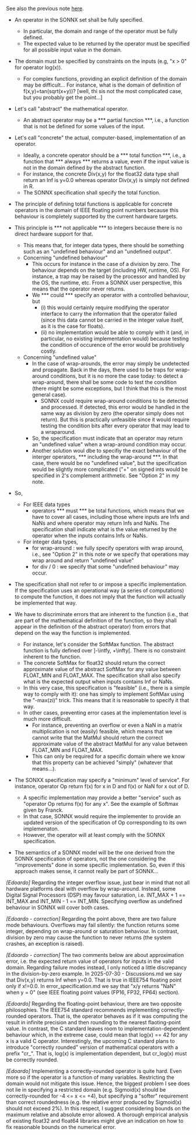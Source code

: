 See also the previous note [here](./error_conditions_2.md).

- An operator in the SONNX set shall be fully specified. 
	- In particular, the domain and range of the operator must be fully defined.
	- The expected value to be returned by the operator must be specified for all possible input value in the domain. 

- The domain must be specified by constraints on the inputs (e.g, "x > 0" for operator log(x)). 
	- For complex functions, providing an explicit definition of the domain may be difficult... For instance, what is the domain of definition of f(x,y)=tan(sqrt(x+y))? [well, thi sis not the most complicated case, but you probably get the point...]

- Let's call "abstract" the mathematical operator.
	- An abstract operator may be a *** partial function ***, i.e., a function that is not be defined for some values of the input. 

- Let's call "concrete" the actual, computer-based, implementation of an operator. 
	- Ideally, a concrete operator should be a *** total function ***, i.e., a function that *** always *** returns a value, even if the input value is not in the domain defined by the abstract function. 
	- For instance, the concrete Div(x,y) for the float32 data type shall return an Inf is y=0.0 whereas operator Div(x,y) is simply not defined in R.
	- The SONNX specification shall specify the total function. 

- The principle of defining total functions is applicable for concrete operators in the domain of IEEE floating point numbers because this behaviour is completely supported by the current hardware targets. 

- This principle is *** not applicable *** to integers because there is no direct hardware support for that.
	- This means that, for integer data types, there should be something such as an "undefined	 behaviour" and an "undefined output".
	- Concerning "undefined behaviour" 
		- This occurs for instance in the case of a division by zero. The behaviour depends on the target (including HW, runtime, OS). For instance, a trap may be raised by the processor and handled by the OS, the runtime, etc. From a SONNX user perspective, this means that the operator never returns.
		- We *** could *** specify an operator with a controlled behaviour, but 
			- (i) this would certainly require modifying the operator interface to carry the information that the operator failed (since this data cannot be carried in the integer value itself, as it is the case for floats).  
			- (ii) no implementation would be able to comply with it (and, in particular, no existing implementation would) because testing the condition of occurence of the error would be prohitively costly. 
	- Concerning "undefined value" 
		- In the case of wrap-arounds, the error may simply be undetected and propagate. Back in the days, there used to be traps for wrap-around conditions, but it is no more the case today: to detect a wrap-around, there shall be some code to test the condition (there might be some exceptions, but I think that this is the most general case). 
			- SONNX could require wrap-around conditions to be detected and processed. If detected, this error would be handled in the same way as division by zero (the operator simply does not return). But this is practically unfeasible since it would require testing the condition bits after every operator that may lead to a wraparound. 
		- So, the specification must indicate that an operator may return an "undefined value" when a wrap-around condition may occur. 
		- Another solution woul dbe to specifiy the exact behaviour of the interger operators, *** including the wrap-around ***. In that case, there would be no "undefined value", but the specification would be slightly more complicated ("+" on signed ints would be specified in 2's complement arithmetic. See "Option 2" in my note.

- So, 
	- For IEEE data types
		- operators *** must *** be total functions, which means that we have to cover all cases, including those where inputs are Infs and NaNs and where operator may return Infs and NaNs. The specification shall indicate what is the value returned by the operator when the inputs contains Infs or NaNs. 
	- For integer data types, 
		- for wrap-around : we fully specify operators with wrap around, i.e., see "Option 2" in this note or we specify that operations may wrap around and return "undefined value"
		- for div / 0 : we specify that some "undefined behaviour" may occur.
 
- The specification shall not refer to or impose a specific implementation. If the specification uses an operational way (a series of computations) to compute the function, it does not imply that the function will actually be implemented that way. 

- We have to discriminate errors that are inherent to the function (i.e., that are part of the mathematical definition of the function, so they shall appear in the definition of the abstract operator) from errors that depend on the way the function is implemented. 
	- For instance, let's consider the SoftMax function. The abstract function is fully defined over ]-\intfy, +\infty[. There is no constraint inherent to the function. 
	- The concrete SoftMax for float32 should return the correct approximate value of the abstract SoftMax for any value between FLOAT_MIN and FLOAT_MAX. The specification shall also specify what is the expected output when inputs contains Inf or NaNs. 
	- In this very case, this specification is "feasible" (i.e., there is a simple way to comply with it): one has simply to implement SoftMax using the "-max(zi)" trick. This means that it is reasonable to specify it that way.
	- In other cases, preventing error cases at the implementation level is much more difficult. 
		- For instance, preventing an overflow or even a NaN in a matrix multiplication is not (easily) feasible, which means that we cannot write that the MatMul should return the correct approximate value of the abstract MatMul for any value between FLOAT_MIN and FLOAT_MAX. 
		- This can only be required for a specific domain where we know that this property can be achieved "simply" (whatever that means...).  
 
- The SONXX specification may specify a "minimum" level of service". For instance, operator Op return f(x) for x in D and f(x) or NaN for x out of D. 
	- A specific implementation may provide a better "service" such as "operator Op returns f(x) for any x". See the example of Softmax given by Franck.
	- In that case, SONNX would require the implementer to provide an updated version of the specification of Op corresponding to its own implemenaton. 
	- However, the operator will at least comply with the SONNX specification. 

- The semantics of a SONNX model will be the one derived from the SONNX specification of operators, not the one considering the "improvements" done in some specific implementation. So, even if this approach makes sense, it cannot really be part of SONNX...  

*[Edoardo]* Regarding the integer overflow issue, just bear in mind that not all hardware platforms deal with overflow by wrap-around. Instead, some Digital Signal Processors (DSP) may favour saturation, i.e. INT_MAX + 1 == INT_MAX and INT_MIN - 1 == INT_MIN. Specifying overflow as undefined behaviour in SONNX will cover both cases.

*[Edoardo - correction]* Regarding the point above, there are two failure mode behaviours. Overflows may fail silently: the function returns some integer, depending on wrap-around or saturation behaviour. In contrast, division by zero may cause the function to never returns (the system crashes, an exception is raised).

*[Edoardo - correction]* The two comments below are about approximation error, i.e. the expected return value of operators for inputs in the valid domain. Regarding failure modes instead, I only noticed a little discrepancy in the division-by-zero example. In 2025-07-30 - Discussions.md we say that Div(x,y) returns Inf when y=0.0. That is true in IEEE754 floating point only if x!=0.0. In error_specification.md we say that "x/y returns "NaN" when y = 0" (see IEEE floating point values (FP16, FP32, FP64) section).

*[Edoardo]* Regarding the floating-point behaviour, there are two opposite philosophies. The IEEE754 standard recommends implementing correctly-rounded operators. That is, the operator behaves as if it was computing the result in infinite precision and then rounding to the nearest flaoting-point value. In contrast, the C standard leaves room to implementation-dependent behaviour which, in the extreme case, could mean that log(x) == 42 for any x is a valid C operator. Interestingly, the upcoming C standard plans to introduce "correctly rounded" version of mathematical operators with a prefix "cr_". That is, log(x) is implementation dependent, but cr_log(x) must be correctly rounded.

*[Edoardo]* Implementing a correctly-rounded operator is quite hard. Even more so if the operator is a function of many variables. Restricting the domain would not mitigate this issue. Hence, the biggest problem I see does not lie in specifying a restricted domain (e.g. Sigmoid(x) should be correctly-rounded for -4 <= x <= +4), but specifying a "softer" requirement than correct roundedness (e.g. the relative error produced by Sigmoid(x) should not exceed 2%). In this respect, I suggest considering bounds on the maximum relative and absolute error allowed. A thorough empirical analysis of existing float32 and float64 libraries might give an indication on how to fix reasonable bounds on the numerical error.
